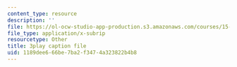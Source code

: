 ```yaml
---
content_type: resource
description: ''
file: https://ol-ocw-studio-app-production.s3.amazonaws.com/courses/15-071-the-analytics-edge-spring-2017/1189dee666be7ba2f3474a323822b4b8_fQXFHIsvV-c.srt
file_type: application/x-subrip
resourcetype: Other
title: 3play caption file
uid: 1189dee6-66be-7ba2-f347-4a323822b4b8
---
```

